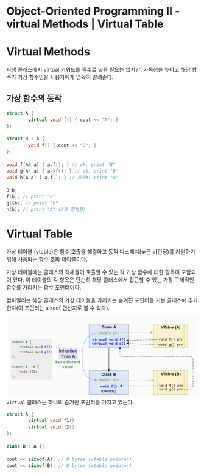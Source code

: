 # Object-Oriented Programming II - virtual Methods | Virtual Table

# Virtual Methods

파생 클래스에서 virtual 키워드를 필수로 넣을 필요는 없지만, 가독성을 높이고 해당 함수가 가상 함수임을 사용자에게 명확히 알려준다.

## 가상 함수의 동작

```cpp
struct A {
		virtual void f() { cout << "A"; }
};

struct B : A {
		void f() { cout << "B"; }
};

void f(A& a) { a.f(); } // ok, print "B"
void g(A* a) { a->f(); } // ok, print "B"
void h(A a) { a.f(); } // 동작X. print "A"

B b;
f(b); // print "B"
g(&b); // print "B"
h(b); // print "A" (A로 형변환)
```

# Virtual Table

가상 테이블 (vtable)은 함수 호출을 해결하고 동적 디스패치(늦은 바인딩)를 지원하기 위해 사용되는 함수 조회 테이블이다.

가상 테이블에는 클래스의 객체들이 호출할 수 있는 각 가상 함수에 대한 항목이 포함되어 있다. 이 테이블의 각 항목은 단순히 해당 클래스에서 접근할 수 있는 가장 구체적인 함수를 가리키는 함수 포인터이다.

컴파일러는 해당 클래스의 가상 테이블을 가리키는 숨겨진 포인터를 기본 클래스에 추가한다(이 포인터는 sizeof 연산자로 볼 수 있다).

![Untitled](Resource/VirtualTable.png)
`virtual` 클래스는 하나의 숨겨진 포인터를 가지고 있는다.

```cpp
struct A {
		virtual void f1();
		virtual void f2();
};

class B : A {};

cout << sizeof(A); // 8 bytes (vtable pointer)
cout << sizeof(B); // 8 bytes (vtable pointer)
```
